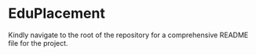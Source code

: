 # EduPlacement

Kindly navigate to the root of the repository for a comprehensive README file for the project.
